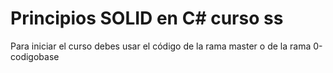 # Principios SOLID en C# curso ss
Para iniciar el curso debes usar el código de la rama master o de la rama 0-codigobase